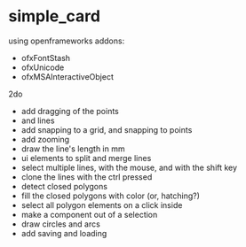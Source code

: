 simple_card
===========

using openframeworks addons:
- ofxFontStash
- ofxUnicode
- ofxMSAInteractiveObject

2do
- add dragging of the points
- and lines
- add snapping to a grid, and snapping to points
- add zooming
- draw the line's length in mm
- ui elements to split and merge lines
- select multiple lines, with the mouse, and with the shift key
- clone the lines with the ctrl pressed
- detect closed polygons
- fill the closed polygons with color (or, hatching?)
- select all polygon elements on a click inside
- make a component out of a selection
- draw circles and arcs
- add saving and loading
